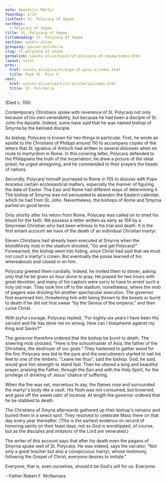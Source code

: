 ```yaml
---
note: Apostolic Martyr
feastDay: 2/23
linkText: St. Polycarp of Smyma
sortKeys:
  - Polycarp of Smyma
title: St. Polycarp of Smyma
titleHeading: St. Polycarp of Smyma
section: saints-alive
grouping: pacian-pulcheria
slug: st-polycarp-of-smyma
permalink: saints-alive/saint/st-polycarp-of-smyma/index.html
layout: saint
prev:
  href: saints-alive/saint/pope-st-pius-x/index.html
  title: Pope St. Pius X
next:
  href: saints-alive/saint/st-pulcheria/index.html
  title: St. Pulcheria
---
```

(Died c. 155)

Contemporary Christians spoke with reverence of St. Polycarp not only because of his own venerability, but because he had been a disciple of St. John the Apostle. Indeed, some have said that he was named bishop of Smyrna by the beloved disciple.

As bishop, Polycarp is known for two things in particular. First, he wrote an epistle to the Christians of Philippi around 110 to accompany copies of the letters that St. Ignatius of Antioch had written to several dioceses when en route to martyrdom in Rome. In this covering letter, Polycarp defended to the Philippians the truth of the Incarnation; he drew a picture of the ideal priest, he urged almsgiving, and he commended to their prayers the heads of nations.

Secondly, Polycarp himself journeyed to Rome in 155 to discuss with Pope Anicetus certain ecclesiastical matters, especially the manner of figuring the date of Easter. The East and Rome had different ways of determining it. The bishop of Smyrna was not persuaded to abandon the Eastern calendar, which he had from St. John. Nevertheless, the bishops of Rome and Smyrna parted on good terms.

Only shortly after his return from Rome, Polycarp was called on to shed his blood for the faith. We possess a letter written as early as 156 by a Smyrnean Christian who had been witness to his trial and death. It is the first extant account we have of the death of an individual Christian martyr.

Eleven Christians had already been executed at Smyrna when the bloodthirsty mob in the stadium shouted, "Go and get Polycarp!" Forewarned, the bishop went into hiding, since Christ had said that we must not court a martyr's crown. But eventually the posse learned of his whereabouts and closed in on him.

Polycarp greeted them cordially. Indeed, he invited them to dinner, asking only that he be given an hour alone to pray. He prayed for two hours with great devotion, and many of his captors were sorry to have to arrest such a holy old man. They took him off to the stadium, nonetheless, where the mob of pagans was drooling for another spectacular execution. The governor first examined him, threatening him with being thrown to the beasts or burnt to death if he did not first swear "by the Genius of the emperor," and then curse Christ.

With joyful courage, Polycarp replied, "For eighty-six years I have been His servant and He has done me no wrong. How can I blaspheme against my King and Savior?"

The governor therefore ordered that the bishop be burnt to death. The sneering mob shouted, "Here is the schoolmaster of Asia, the father of the Christians, the destroyer of our gods." They hastened to gather wood for the fire. Polycarp was led to the pyre and the executioners started to nail his feet to one of the timbers. "Leave me thus", said the bishop. God, he said, would give him strength to stand fast. Then he uttered a long and beautiful prayer, praising the Father, through the Son and with the Holy Spirit, for the privilege of drinking of Jesus' chalice of suffering.

When the fire was set, marvelous to say, the flames rose and surrounded the martyr's body like a vault. His flesh was not consumed, but browned, and gave off the sweet odor of incense. At length the governor ordered that he be stabbed to death.

The Christians of Smyna afterwards gathered up their bishop's remains and buried them in a select spot. They resolved to celebrate Mass there on that day every year thereafter. (This is the earliest evidence on record of honoring saints on their feast days, not as God is worshipped, of course, but as the disciples and imitators of the Lord are venerated.)

The writer of this account says that after his death even the pagans of Smyrna spoke well of St. Polycarp. He was indeed, says the narrator, "Not only a great teacher but also a conspicuous martyr, whose testimony, following the Gospel of Christ, everyone desires to imitate."

Everyone, that is, even ourselves, should it be God's will for us. Everyone.

\--Father Robert F. McNamara